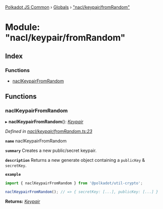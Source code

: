 [Polkadot JS Common](../README.md) › [Globals](../globals.md) › ["nacl/keypair/fromRandom"](_nacl_keypair_fromrandom_.md)

# Module: "nacl/keypair/fromRandom"

## Index

### Functions

* [naclKeypairFromRandom](_nacl_keypair_fromrandom_.md#naclkeypairfromrandom)

## Functions

###  naclKeypairFromRandom

▸ **naclKeypairFromRandom**(): *[Keypair](../interfaces/_types_.keypair.md)*

*Defined in [nacl/keypair/fromRandom.ts:23](https://github.com/polkadot-js/common/blob/c98e9947/packages/util-crypto/src/nacl/keypair/fromRandom.ts#L23)*

**`name`** naclKeypairFromRandom

**`summary`** Creates a new public/secret keypair.

**`description`** 
Returns a new generate object containing a `publicKey` & `secretKey`.

**`example`** 
<BR>

```javascript
import { naclKeypairFromRandom } from '@polkadot/util-crypto';

naclKeypairFromRandom(); // => { secretKey: [...], publicKey: [...] }
```

**Returns:** *[Keypair](../interfaces/_types_.keypair.md)*
